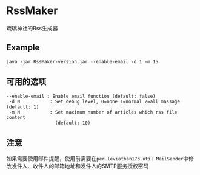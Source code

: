 # RssMaker
琉璃神社的Rss生成器  

## Example  
`java -jar RssMaker-version.jar --enable-email -d 1 -m 15`  

## 可用的选项  
```  
--enable-email : Enable email function (default: false)
 -d N           : Set debug level, 0=none 1=normal 2=all massage (default: 1)
 -m N           : Set maximum number of articles which rss file content
                  (default: 10)
```  

## 注意
如果需要使用邮件提醒，使用前需要在`per.leviathan173.util.MailSender`中修改发件人、收件人的邮箱地址和发件人的SMTP服务授权密码
